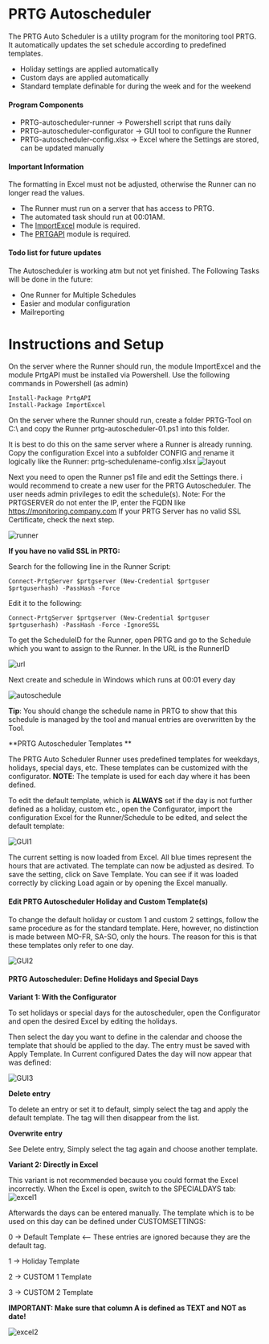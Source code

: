 
# PRTG Autoscheduler

The PRTG Auto Scheduler is a utility program for the monitoring tool PRTG. It automatically updates the set schedule according to predefined templates.

  - Holiday settings are applied automatically
  - Custom days are applied automatically
  - Standard template definable for during the week and for the weekend

#### Program Components

  - PRTG-autoscheduler-runner -> Powershell script that runs daily
  - PRTG-autoscheduler-configurator -> GUI tool to configure the Runner
  - PRTG-autoscheduler-config.xlsx -> Excel where the Settings are stored, can be updated manually


#### Important Information

The formatting in Excel must not be adjusted, otherwise the Runner can no longer read the values.

- The Runner must run on a server that has access to PRTG.
- The automated task should run at 00:01AM.
- The [ImportExcel](https://github.com/dfinke/ImportExcel) module is required.
- The [PRTGAPI](https://github.com/lordmilko/PrtgAPI) module is required.

#### Todo list for future updates

The Autoscheduler is working atm but not yet finished. The Following Tasks will be done in the future:

  - One Runner for Multiple Schedules
  - Easier and modular configuration 
  - Mailreporting



# Instructions and Setup

On the server where the Runner should run, the module ImportExcel and the module PrtgAPI must be installed via Powershell. Use the following commands in Powershell (as admin)

    Install-Package PrtgAPI
    Install-Package ImportExcel

On the server where the Runner should run, create a folder PRTG-Tool on C:\ and copy the Runner prtg-autoscheduler-01.ps1 into this folder.

It is best to do this on the same server where a Runner is already running. Copy the configuration Excel into a subfolder CONFIG and rename it logically like the Runner: prtg-schedulename-config.xlsx
![layout](https://github.com/mrpowershell/prtg-autoscheduler/raw/master/Images/Layout2.png)

Next you need to open the Runner ps1 file and edit the Settings there. i would recommend to create a new user for the PRTG Autoscheduler. The user needs admin privileges to edit the schedule(s). Note: For the PRTGSERVER do not enter the IP, enter the FQDN like https://monitoring.company.com If your PRTG Server has no valid SSL Certificate, check the next step.

![runner](https://github.com/mrpowershell/prtg-autoscheduler/raw/master/Images/runner_configuration.png)

**If you have no valid SSL in PRTG:**

Search for the following line in the Runner Script:

    Connect-PrtgServer $prtgserver (New-Credential $prtguser $prtguserhash) -PassHash -Force

Edit it to the following:

    Connect-PrtgServer $prtgserver (New-Credential $prtguser $prtguserhash) -PassHash -Force -IgnoreSSL

To get the ScheduleID for the Runner, open PRTG and go to the Schedule which you want to assign to the Runner. In the URL is the RunnerID

![url](https://github.com/mrpowershell/prtg-autoscheduler/raw/master/Images/url_example.png)

Next create and schedule in Windows which runs at 00:01 every day

![autoschedule](https://github.com/mrpowershell/prtg-autoscheduler/raw/master/Images/autoschedule.png)


**Tip**: You should change the schedule name in PRTG to show that this schedule is managed by the tool and manual entries are overwritten by the Tool.

**PRTG Autoscheduler Templates **

The PRTG Auto Scheduler Runner uses predefined templates for weekdays, holidays, special days, etc. These templates can be customized with the configurator. **NOTE**: The template is used for each day where it has been defined.

To edit the default template, which is **ALWAYS** set if the day is not further defined as a holiday, custom etc., open the Configurator, import the configuration Excel for the Runner/Schedule to be edited, and select the default template:

![GUI1](https://github.com/mrpowershell/prtg-autoscheduler/raw/master/Images/GUI_1.png)

The current setting is now loaded from Excel. All blue times represent the hours that are activated. The template can now be adjusted as desired. To save the setting, click on Save Template. You can see if it was loaded correctly by clicking Load again or by opening the Excel manually.

#### Edit PRTG Autoscheduler Holiday and Custom Template(s)

To change the default holiday or custom 1 and custom 2 settings, follow the same procedure as for the standard template. Here, however, no distinction is made between MO-FR, SA-SO, only the hours. The reason for this is that these templates only refer to one day.

![GUI2](https://github.com/mrpowershell/prtg-autoscheduler/raw/master/Images/GUI_2.png)

#### PRTG Autoscheduler: Define Holidays and Special Days

**Variant 1: With the Configurator**

To set holidays or special days for the autoscheduler, open the Configurator and open the desired Excel by editing the holidays.

Then select the day you want to define in the calendar and choose the template that should be applied to the day. The entry must be saved with Apply Template. In Current configured Dates the day will now appear that was defined:

![GUI3](https://github.com/mrpowershell/prtg-autoscheduler/raw/master/Images/GUI_3.png)


**Delete entry**
 
To delete an entry or set it to default, simply select the tag and apply the default template. The tag will then disappear from the list.

**Overwrite entry** 

See Delete entry, Simply select the tag again and choose another template. 

**Variant 2: Directly in Excel**

This variant is not recommended because you could format the Excel incorrectly. When the Excel is open, switch to the SPECIALDAYS tab:
![excel1](https://github.com/mrpowershell/prtg-autoscheduler/raw/master/Images/Excel_1.png)

Afterwards the days can be entered manually. The template which is to be used on this day can be defined under CUSTOMSETTINGS: 

0 -> Default Template <-- These entries are ignored because they are the default tag.

1 -> Holiday Template

2 -> CUSTOM 1 Template

3 -> CUSTOM 2 Template

**IMPORTANT: Make sure that column A is defined as TEXT and NOT as date!**

![excel2](https://github.com/mrpowershell/prtg-autoscheduler/raw/master/Images/Excel_2.png)







